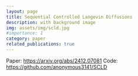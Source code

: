 ```yaml
---
layout: page
title: Sequential Controlled Langevin Diffusions
description: with background image
img: assets/img/scld.jpg
#importance: 1
category: paper
related_publications: true
---
```


Paper: https://arxiv.org/abs/2412.07081
Code: https://github.com/anonymous3141/SCLD 